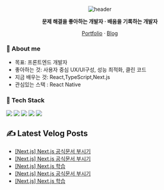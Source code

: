 <!-- ===== Hero ===== -->
<!-- 중앙 정렬 헤더와 짧은 슬로건 -->
<div align="center">
  <!-- 헤더 배너 -->
<p align="center">
  <img src="https://capsule-render.vercel.app/api?type=waving&color=0:7F7FD5,50:86A8E7,100:91EAE4&height=200&section=header&text=Frontend%20Developer%20김민석&fontSize=36&fontAlignY=35&animation=fadeIn" alt="header" />
</p>
  <p><b>문제 해결을 좋아하는 개발자 · 배움을 기록하는 개발자 </b></p>
  <!-- 퀵 링크 -->
  <p>
    <a href="https://portpolio-10012.vercel.app/">Portfolio</a> ·
    <a href="https://velog.io/@10012/posts">Blog</a> 
  </p>
</div>

<!-- ===== 소개 ===== -->
### 👋 About me
- 목표: 프론트엔드 개발자
- 좋아하는 것: 사용자 중심 UX/UI구성, 성능 최적화, 클린 코드
- 지금 배우는 것: React,TypeScript,Next.js
- 관심있는 스택 : React Native
<!-- ===== 기술 스택 ===== -->
### 🧰 Tech Stack
<!-- 뱃지형 아이콘: shields.io + simple-icons -->
<p>
  <img src="https://img.shields.io/badge/TypeScript-3178C6?logo=typescript&logoColor=white" />
  <img src="https://img.shields.io/badge/React-20232a?logo=react&logoColor=61DAFB" />
  <img src="https://img.shields.io/badge/Node.js-339933?logo=nodedotjs&logoColor=white" />
  <img src="https://img.shields.io/badge/TailwindCSS-06B6D4?logo=tailwindcss&logoColor=white" />
  <img src="https://img.shields.io/badge/Next.js-20232a?logo=Next.js&logoColor=white" />
</p>

## ✍️ Latest Velog Posts
<!-- BLOG-POST-LIST:START -->
- [[Next.js] Next.js 공식문서 부시기](https://velog.io/@10012/Next.js-Next.js-%EA%B3%B5%EC%8B%9D%EB%AC%B8%EC%84%9C-%EB%B6%80%EC%8B%9C%EA%B8%B0-657rasxl)
- [[Next.js] Next.js 공식문서 부시기](https://velog.io/@10012/Next.js-Next.js-%EA%B3%B5%EC%8B%9D%EB%AC%B8%EC%84%9C-%EB%B6%80%EC%8B%9C%EA%B8%B0-7rfaivf4)
- [[Next.js] Next.js 학습](https://velog.io/@10012/Next.js-Next.js-%ED%95%99%EC%8A%B5-purn4du8)
- [[Next.js] Next.js 공식문서 부시기](https://velog.io/@10012/Next.js-Next.js-%EA%B3%B5%EC%8B%9D%EB%AC%B8%EC%84%9C-%EB%B6%80%EC%8B%9C%EA%B8%B0)
- [[Next.js] Next.js 학습](https://velog.io/@10012/Next.js-Next.js-%ED%95%99%EC%8A%B5-93n7u39r)
<!-- BLOG-POST-LIST:END -->

